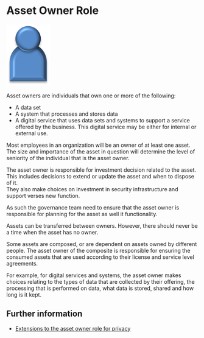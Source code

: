 <!-- SPDX-License-Identifier: CC-BY-4.0 -->
<!-- Copyright Contributors to the ODPi Data Governance project. -->

# Asset Owner Role

![Icon](asset-owner-role.png)

Asset owners are individuals that own one or more of the following:
* A data set
* A system that processes and stores data
* A digital service that uses data sets and systems to support a
service offered by the business.  This digital service may be either
for internal or external use.

Most employees in an organization will be an owner of at least one asset.
The size and importance of the asset in question will determine the level
of seniority of
the individual that is the asset owner.

The asset owner is responsible for investment decision related to
the asset.  This includes decisions to extend or update the asset and when
to dispose of it.  
They also make choices on investment in security infrastructure
and support verses new function.

As such the governance team need to ensure that the asset owner is
responsible for planning for the asset as well
it functionality.

Assets can be transferred between owners.
However, there should never be a time when the asset has no owner.

Some assets are composed, or are dependent on assets owned by different
people.  The asset owner of the composite is responsible for
ensuring the consumed assets that are used according to their
license and service level agreements.

For example, for digital services and systems, the asset owner makes choices
relating to the types of data that are
collected by their offering, the processing that is
performed on data,
what data is stored, shared and how long is it kept.

## Further information

* [Extensions to the asset owner role for privacy](../../data-privacy-pack/role-extensions-for-privacy.md)
